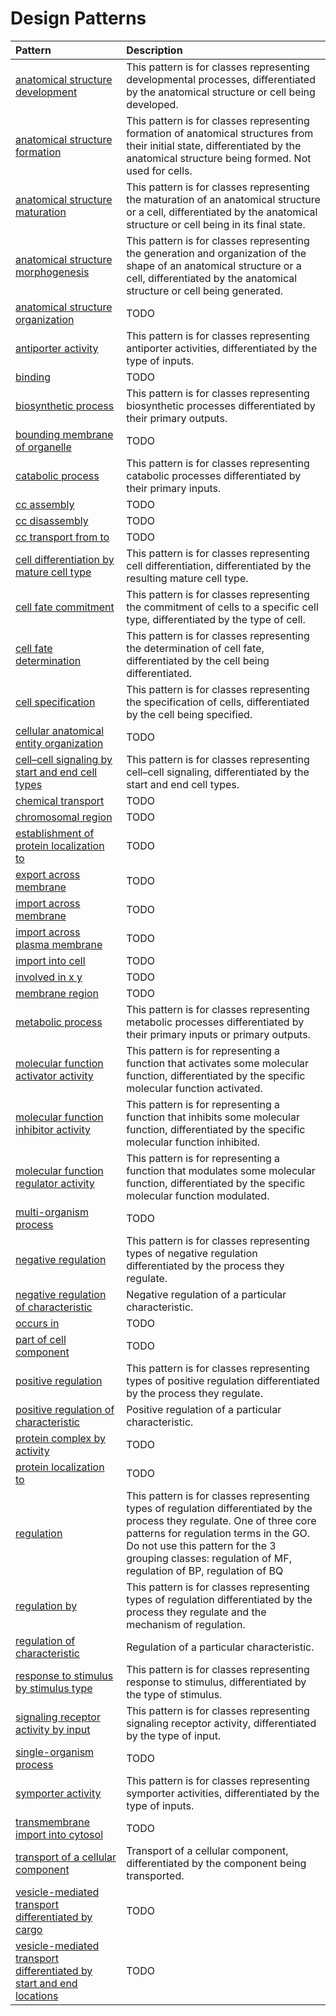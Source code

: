 # Design Patterns

| Pattern | Description |
|:--------|:------------|
| [anatomical structure development](anatomical_structure_development.md) | This pattern is for classes representing developmental processes, differentiated by the anatomical structure or cell being developed. |
| [anatomical structure formation](anatomical_structure_formation.md) | This pattern is for classes representing formation of anatomical structures from their initial state, differentiated by the anatomical structure being formed. Not used for cells. |
| [anatomical structure maturation](anatomical_structure_maturation.md) | This pattern is for classes representing the maturation of an anatomical structure or a cell, differentiated by the anatomical structure or cell being in its final state. |
| [anatomical structure morphogenesis](anatomical_structure_morphogenesis.md) | This pattern is for classes representing the generation and organization of the shape of an anatomical structure or a cell, differentiated by the anatomical structure or cell being generated. |
| [anatomical structure organization](anatomical_structure_organization.md) | TODO |
| [antiporter activity](antiporter_activity.md) | This pattern is for classes representing antiporter activities, differentiated by the type of inputs. |
| [binding](binding.md) | TODO |
| [biosynthetic process](biosynthetic_process.md) | This pattern is for classes representing biosynthetic processes differentiated by their primary outputs. |
| [bounding membrane of organelle](bounding_membrane_of_organelle.md) | TODO |
| [catabolic process](catabolic_process.md) | This pattern is for classes representing catabolic processes differentiated by their primary inputs. |
| [cc assembly](cc_assembly.md) | TODO |
| [cc disassembly](cc_disassembly.md) | TODO |
| [cc transport from to](cc_transport_from_to.md) | TODO |
| [cell differentiation by mature cell type](cell_differentiation_by_mature_cell_type.md) | This pattern is for classes representing cell differentiation, differentiated by the resulting mature cell type. |
| [cell fate commitment](cell_fate_commitment.md) | This pattern is for classes representing the commitment of cells to a specific cell type, differentiated by the type of cell. |
| [cell fate determination](cell_fate_determination.md) | This pattern is for classes representing the determination of cell fate, differentiated by the cell being differentiated. |
| [cell specification](cell_specification.md) | This pattern is for classes representing the specification of cells, differentiated by the cell being specified. |
| [cellular anatomical entity organization](cellular_anatomical_entity_organization.md) | TODO |
| [cell–cell signaling by start and end cell types](cell_cell_signaling_by_start_end.md) | This pattern is for classes representing cell–cell signaling, differentiated by the start and end cell types. |
| [chemical transport](chemical_transport.md) | TODO |
| [chromosomal region](chromosomal_region.md) | TODO |
| [establishment of protein localization to](establishment_of_protein_localization_to.md) | TODO |
| [export across membrane](export_across_membrane.md) | TODO |
| [import across membrane](import_across_membrane.md) | TODO |
| [import across plasma membrane](import_across_plasma_membrane.md) | TODO |
| [import into cell](import_into_cell.md) | TODO |
| [involved in x y](involved_in_x_y.md) | TODO |
| [membrane region](membrane_region.md) | TODO |
| [metabolic process](metabolic_process.md) | This pattern is for classes representing metabolic processes differentiated by their primary inputs or primary outputs. |
| [molecular function activator activity](activator_activity.md) | This pattern is for representing a function that activates some molecular function, differentiated by the specific molecular function activated. |
| [molecular function inhibitor activity](inhibitor_activity.md) | This pattern is for representing a function that inhibits some molecular function, differentiated by the specific molecular function inhibited. |
| [molecular function regulator activity](regulator_activity.md) | This pattern is for representing a function that modulates some molecular function, differentiated by the specific molecular function modulated. |
| [multi-organism process](multi_organism_process.md) | TODO |
| [negative regulation](negative_regulation.md) | This pattern is for classes representing types of negative regulation differentiated by the process they regulate. |
| [negative regulation of characteristic](negative_regulation_of_characteristic.md) | Negative regulation of a particular characteristic. |
| [occurs in](occursIn.md) | TODO |
| [part of cell component](part_of_cell_component.md) | TODO |
| [positive regulation](positive_regulation.md) | This pattern is for classes representing types of positive regulation differentiated by the process they regulate. |
| [positive regulation of characteristic](positive_regulation_of_characteristic.md) | Positive regulation of a particular characteristic. |
| [protein complex by activity](protein_complex_by_activity.md) | TODO |
| [protein localization to](protein_localization_to.md) | TODO |
| [regulation](regulation.md) | This pattern is for classes representing types of regulation differentiated by the process they regulate. One of three core patterns for regulation terms in the GO. Do not use this pattern for the 3 grouping classes: regulation of MF, regulation of BP, regulation of BQ |
| [regulation by](regulation_by.md) | This pattern is for classes representing types of regulation differentiated by the process they regulate and the mechanism of regulation. |
| [regulation of characteristic](regulation_of_characteristic.md) | Regulation of a particular characteristic. |
| [response to stimulus by stimulus type](response_to_stimulus_by_stimulus.md) | This pattern is for classes representing response to stimulus, differentiated by the type of stimulus. |
| [signaling receptor activity by input](signaling_receptor_activity_by_input.md) | This pattern is for classes representing signaling receptor activity, differentiated by the type of input. |
| [single-organism process](single_organism_process.md) | TODO |
| [symporter activity](symporter_activity.md) | This pattern is for classes representing symporter activities, differentiated by the type of inputs. |
| [transmembrane import into cytosol](transmembrane_import_into_cytosol.md) | TODO |
| [transport of a cellular component](cc_transport.md) | Transport of a cellular component, differentiated by the component being transported. |
| [vesicle-mediated transport differentiated by cargo](vesicle_mediated_transport_differentiated_by_cargo.md) | TODO |
| [vesicle-mediated transport differentiated by start and end locations](vesicle_mediated_transport_differentiated_by_start_and_end_locations.md) | TODO |
